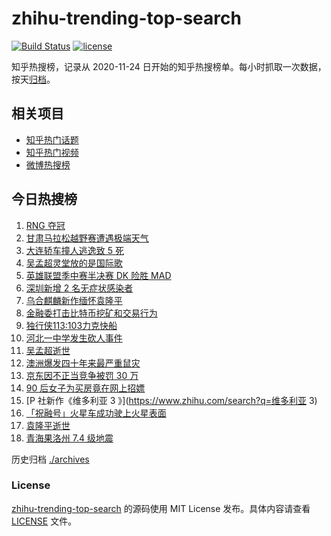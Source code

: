 # zhihu-trending-top-search

[![Build Status](https://github.com/justjavac/zhihu-trending-top-search/workflows/ci/badge.svg?branch=main)](https://github.com/justjavac/zhihu-trending-top-search/actions)
[![license](https://img.shields.io/github/license/justjavac/zhihu-trending-top-search)](https://github.com/justjavac/zhihu-trending-top-search/blob/main/LICENSE)

知乎热搜榜，记录从 2020-11-24 日开始的知乎热搜榜单。每小时抓取一次数据，按天[归档](./archives)。

## 相关项目

- [知乎热门话题](https://github.com/justjavac/zhihu-trending-hot-questions)
- [知乎热门视频](https://github.com/justjavac/zhihu-trending-hot-video)
- [微博热搜榜](https://github.com/justjavac/weibo-trending-hot-search)

## 今日热搜榜

<!-- BEGIN -->
<!-- 最后更新时间 Mon May 24 2021 20:10:34 GMT+0800 (China Standard Time) -->

1. [RNG 夺冠](https://www.zhihu.com/search?q=rng)
2. [甘肃马拉松越野赛遭遇极端天气](https://www.zhihu.com/search?q=甘肃马拉松)
3. [大连轿车撞人逃逸致 5 死](https://www.zhihu.com/search?q=大连车祸)
4. [吴孟超灵堂放的是国际歌](https://www.zhihu.com/search?q=吴孟超)
5. [英雄联盟季中赛半决赛 DK 险胜 MAD](https://www.zhihu.com/search?q=英雄联盟)
6. [深圳新增 2 名无症状感染者](https://www.zhihu.com/search?q=深圳疫情)
7. [乌合麒麟新作缅怀袁隆平](https://www.zhihu.com/search?q=乌合麒麟新作)
8. [金融委打击比特币挖矿和交易行为](https://www.zhihu.com/search?q=金融委打击比特币)
9. [独行侠113:103力克快船](https://www.zhihu.com/search?q=独行侠)
10. [河北一中学发生砍人事件](https://www.zhihu.com/search?q=河北中学砍人)
11. [吴孟超逝世](https://www.zhihu.com/search?q=吴孟超)
12. [澳洲爆发四十年来最严重鼠灾](https://www.zhihu.com/search?q=澳大利亚鼠灾)
13. [京东因不正当竞争被罚 30 万](https://www.zhihu.com/search?q=京东罚款)
14. [90 后女子为买房竟在网上招嫖](https://www.zhihu.com/search?q=杭州买房)
15. [P 社新作《维多利亚 3 》](https://www.zhihu.com/search?q=维多利亚 3)
16. [「祝融号」火星车成功驶上火星表面](https://www.zhihu.com/search?q=祝融号)
17. [袁隆平逝世](https://www.zhihu.com/search?q=袁隆平)
18. [青海果洛州 7.4 级地震](https://www.zhihu.com/search?q=青海地震)

<!-- END -->

历史归档 [./archives](./archives)

### License

[zhihu-trending-top-search](https://github.com/justjavac/zhihu-trending-top-search)
的源码使用 MIT License 发布。具体内容请查看 [LICENSE](./LICENSE) 文件。
